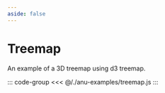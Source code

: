 ```yaml
---
aside: false
---
```

<script setup>
import { treemap } from '../anu-examples/treemap.js'
</script>

# Treemap
An example of a 3D treemap using d3 treemap.

<singleView :scene="treemap" />

::: code-group
<<< @/./anu-examples/treemap.js 
:::